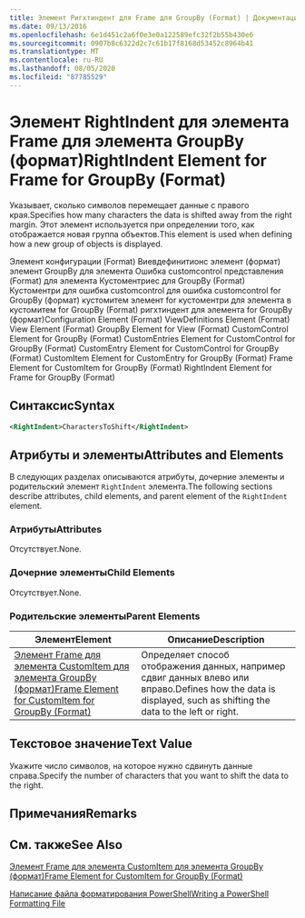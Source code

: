 ```yaml
---
title: Элемент Ригхтиндент для Frame для GroupBy (Format) | Документация Майкрософт
ms.date: 09/13/2016
ms.openlocfilehash: 6e1d451c2a6f0e3e0a122589efc32f2b55b430e6
ms.sourcegitcommit: 0907b8c6322d2c7c61b17f8168d53452c8964b41
ms.translationtype: MT
ms.contentlocale: ru-RU
ms.lasthandoff: 08/05/2020
ms.locfileid: "87785529"
---
```

# <a name="rightindent-element-for-frame-for-groupby-format"></a><span data-ttu-id="a7324-102">Элемент RightIndent для элемента Frame для элемента GroupBy (формат)</span><span class="sxs-lookup"><span data-stu-id="a7324-102">RightIndent Element for Frame for GroupBy (Format)</span></span>

<span data-ttu-id="a7324-103">Указывает, сколько символов перемещает данные с правого края.</span><span class="sxs-lookup"><span data-stu-id="a7324-103">Specifies how many characters the data is shifted away from the right margin.</span></span> <span data-ttu-id="a7324-104">Этот элемент используется при определении того, как отображается новая группа объектов.</span><span class="sxs-lookup"><span data-stu-id="a7324-104">This element is used when defining how a new group of objects is displayed.</span></span>

<span data-ttu-id="a7324-105">Элемент конфигурации (Format) Виевдефинитионс элемент (формат) элемент GroupBy для элемента Ошибка customcontrol представления (Format) для элемента Кустоментриес для GroupBy (Format) Кустоментри для ошибка customcontrol для ошибка customcontrol for GroupBy (формат) кустомитем элемент for кустоментри для элемента в кустомитем for GroupBy (Format) ригхтиндент для элемента for GroupBy (формат)</span><span class="sxs-lookup"><span data-stu-id="a7324-105">Configuration Element (Format) ViewDefinitions Element (Format) View Element (Format) GroupBy Element for View (Format) CustomControl Element for GroupBy (Format) CustomEntries Element for CustomControl for GroupBy (Format) CustomEntry Element for CustomControl for GroupBy (Format) CustomItem Element for CustomEntry for GroupBy (Format) Frame Element for CustomItem for GroupBy (Format) RightIndent Element for Frame for GroupBy (Format)</span></span>

## <a name="syntax"></a><span data-ttu-id="a7324-106">Синтаксис</span><span class="sxs-lookup"><span data-stu-id="a7324-106">Syntax</span></span>

```xml
<RightIndent>CharactersToShift</RightIndent>
```

## <a name="attributes-and-elements"></a><span data-ttu-id="a7324-107">Атрибуты и элементы</span><span class="sxs-lookup"><span data-stu-id="a7324-107">Attributes and Elements</span></span>

<span data-ttu-id="a7324-108">В следующих разделах описываются атрибуты, дочерние элементы и родительский элемент `RightIndent` элемента.</span><span class="sxs-lookup"><span data-stu-id="a7324-108">The following sections describe attributes, child elements, and parent element of the `RightIndent` element.</span></span>

### <a name="attributes"></a><span data-ttu-id="a7324-109">Атрибуты</span><span class="sxs-lookup"><span data-stu-id="a7324-109">Attributes</span></span>

<span data-ttu-id="a7324-110">Отсутствует.</span><span class="sxs-lookup"><span data-stu-id="a7324-110">None.</span></span>

### <a name="child-elements"></a><span data-ttu-id="a7324-111">Дочерние элементы</span><span class="sxs-lookup"><span data-stu-id="a7324-111">Child Elements</span></span>

<span data-ttu-id="a7324-112">Отсутствует.</span><span class="sxs-lookup"><span data-stu-id="a7324-112">None.</span></span>

### <a name="parent-elements"></a><span data-ttu-id="a7324-113">Родительские элементы</span><span class="sxs-lookup"><span data-stu-id="a7324-113">Parent Elements</span></span>

|<span data-ttu-id="a7324-114">Элемент</span><span class="sxs-lookup"><span data-stu-id="a7324-114">Element</span></span>|<span data-ttu-id="a7324-115">Описание</span><span class="sxs-lookup"><span data-stu-id="a7324-115">Description</span></span>|
|-------------|-----------------|
|[<span data-ttu-id="a7324-116">Элемент Frame для элемента CustomItem для элемента GroupBy (формат)</span><span class="sxs-lookup"><span data-stu-id="a7324-116">Frame Element for CustomItem for GroupBy (Format)</span></span>](./frame-element-for-customitem-for-groupby-format.md)|<span data-ttu-id="a7324-117">Определяет способ отображения данных, например сдвиг данных влево или вправо.</span><span class="sxs-lookup"><span data-stu-id="a7324-117">Defines how the data is displayed, such as shifting the data to the left or right.</span></span>|

## <a name="text-value"></a><span data-ttu-id="a7324-118">Текстовое значение</span><span class="sxs-lookup"><span data-stu-id="a7324-118">Text Value</span></span>

<span data-ttu-id="a7324-119">Укажите число символов, на которое нужно сдвинуть данные справа.</span><span class="sxs-lookup"><span data-stu-id="a7324-119">Specify the number of characters that you want to shift the data to the right.</span></span>

## <a name="remarks"></a><span data-ttu-id="a7324-120">Примечания</span><span class="sxs-lookup"><span data-stu-id="a7324-120">Remarks</span></span>

## <a name="see-also"></a><span data-ttu-id="a7324-121">См. также</span><span class="sxs-lookup"><span data-stu-id="a7324-121">See Also</span></span>

[<span data-ttu-id="a7324-122">Элемент Frame для элемента CustomItem для элемента GroupBy (формат)</span><span class="sxs-lookup"><span data-stu-id="a7324-122">Frame Element for CustomItem for GroupBy (Format)</span></span>](./frame-element-for-customitem-for-groupby-format.md)

[<span data-ttu-id="a7324-123">Написание файла форматирования PowerShell</span><span class="sxs-lookup"><span data-stu-id="a7324-123">Writing a PowerShell Formatting File</span></span>](./writing-a-powershell-formatting-file.md)
